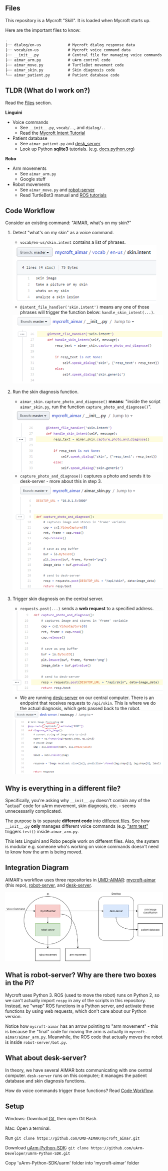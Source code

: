 ## Files

This repository is a Mycroft "Skill". It is loaded when Mycroft starts up.

Here are the important files to know:

    .
    ├── dialog/en-us            # Mycroft dialog response data
    ├── vocab/en-us             # Mycroft voice command data
    ├── __init__.py             # Central file for managing voice commands
    ├── aimar_arm.py            # uArm control code
    ├── aimar_move.py           # TurtleBot movement code
    ├── aimar_skin.py           # Skin diagnosis code
    └── aimar_patient.py        # Patient database code

## TLDR (What do I work on?)

Read the [Files](#files) section.

**Linguini**
- Voice commands
    - See `__init__.py`, `vocab/..`, and `dialog/..`
    - Read the [Mycroft Intent Tutorial](https://mycroft-ai.gitbook.io/docs/skill-development/intents/padatious-intents)
- Patient database
    - See `aimar_patient.py` and [desk_server](https://github.com/UMD-AIMAR/desk-server)
    - Look up Python **sqlite3** tutorials. (e.g. [docs.python.org](https://docs.python.org/3/library/sqlite3.html))

**Robo** 
- Arm movements
    - See `aimar_arm.py`
    - Google stuff
- Robot movements
    - See `aimar_move.py` and [robot-server](https://github.com/UMD-AIMAR/robot-server)
    - Read TurtleBot3 manual and [ROS tutorials](http://wiki.ros.org/turtlesim/Tutorials)

## Code Workflow

Consider an existing command: "AIMAR, what's on my skin?"

1. Detect "what's on my skin" as a voice command. 
    - `vocab/en-us/skin.intent` contains a list of phrases.
    <img src="imgs/integration2.png"/>

    - `@intent_file_handler('skin.intent')` means any one of those phrases will trigger the function below: `handle_skin_intent(...)`. 
    <img src="imgs/integration1.png"/> 

2. Run the skin diagnosis function.
    - `aimar_skin.capture_photo_and_diagnose()` **means**: "inside the script `aimar_skin.py`, run the function `capture_photo_and_diagnose()`".
    <img src="imgs/integration3.png"/> 
    
    - `capture_photo_and_diagnose()` captures a photo and sends it to desk-server - more about this in step 3.
    <img src="imgs/integration4.png"/>

3. Trigger skin diagnosis on the central server.
    - `requests.post(...)` sends a **web request** to a specified address.
    <img src="imgs/integration5.png"/> 

    - We are running [desk-server](https://github.com/UMD-AIMAR/desk-server/blob/master/routes.py#L84) on our central computer. There is an endpoint that receives requests to `/api/skin`. This is where we do the actual diagnosis, which gets passed back to the robot.
    <img src="imgs/integration6.png"/>


## Why is everything in a different file?

Specifically, you're asking why `__init__.py` doesn't contain any of the "actual" code for uArm movement, skin diagnosis, etc. - seems unnecessarily complicated.

The purpose is to separate **different code** into [different files](#files). See how `__init__.py` **only** manages different voice commands (e.g. ["arm test"](https://github.com/UMD-AIMAR/mycroft_aimar/blob/master/__init__.py#L24)
 triggers `test()` inside `aimar_arm.py`. 

This lets Linguini and Robo people work on different files. Also, the system is modular e.g. someone who's working on voice commands doesn't need to know how the arm is being moved.

## Integration Diagram
AIMAR's workflow uses three repositories in [UMD-AIMAR](https://github.com/UMD-AIMAR): 
[mycroft-aimar](https://github.com/UMD-AIMAR/mycroft-aimar) (this repo), 
[robot-server](https://github.com/UMD-AIMAR/robot-server), and 
[desk-server](https://github.com/UMD-AIMAR/desk-server).

![AIMAR Diagram](imgs/AIMAR-pieces.png)

## What is robot-server? Why are there two boxes in the Pi?
Mycroft uses Python 3. ROS (used to move the robot) runs on Python 2, so we can't actually import `rospy` in any of the scripts in this repository.
Instead, we "wrap" ROS functions in a Python server, and activate those functions by using web requests, which don't care about our Python version.

Notice how `mycroft-aimar` has an arrow pointing to "arm movement" - this is because the "final" code for moving the arm is actually in `mycroft-aimar/aimar_arm.py`. Meanwhile, the ROS code that actually moves the robot is inside `robot-server/bot.py`. 


## What about desk-server?
In theory, we have several AIMAR bots communicating with one central computer. 
`desk-server` runs on this computer; it manages the patient database and skin diagnosis functions.

How do voice commands trigger those functions? Read [Code Workflow](#code-workflow).


## Setup
Windows: Download [Git](https://gitforwindows.org/), then open Git Bash.

Mac: Open a terminal.

Run `git clone https://github.com/UMD-AIMAR/mycroft_aimar.git`

Download [uArm-Python-SDK](https://github.com/uArm-Developer/uArm-Python-SDK): `git clone https://github.com/uArm-Developer/uArm-Python-SDK.git`

Copy 'uArm-Python-SDK/uarm' folder into 'mycroft-aimar' folder